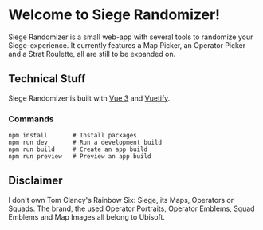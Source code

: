 # Welcome to Siege Randomizer!

Siege Randomizer is a small web-app with several tools to randomize your Siege-experience. It currently features a Map Picker, an Operator Picker and a Strat Roulette, all are still to be expanded on.

##  Technical Stuff

Siege Randomizer is built with [Vue 3](https://vuejs.org) and [Vuetify](https://vuetifyjs.com).

### Commands

```shell
npm install       # Install packages
npm run dev       # Run a development build
npm run build     # Create an app build
npm run preview   # Preview an app build
```

##  Disclaimer

I don't own Tom Clancy's Rainbow Six: Siege, its Maps, Operators or Squads. The brand, the used Operator Portraits, Operator Emblems, Squad Emblems and Map Images all belong to Ubisoft.
